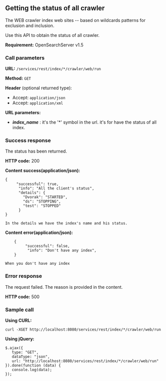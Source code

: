 ## Getting the status of all crawler

The WEB crawler index web sites -- based on wildcards patterns for exclusion and inclusion.

Use this API to obtain the status of all crawler.

**Requirement:** OpenSearchServer v1.5

### Call parameters

**URL:** ```/services/rest/index/*/crawler/web/run```



**Method:** ```GET```

**Header** (optional returned type):
- Accept: ```application/json```
- Accept: ```application/xml```

**URL parameters:**
- _**index_name**_ : it's the '*' symbol in the url. it's for have the status of all index.
### Success response
The status has been returned.

**HTTP code:**
200

**Content success(application/json):**

    {
         "successful": true,
          "info": "All the client's status",
          "details": {
            "Dvorak": "STARTED",
            "ds": "STOPPING",
            "test": "STOPPED"
          }
    }

```In the details we have the index's name and his status.```

**Content error(application/json):**

        {
             "successful": false,
              "info": "Don't have any index",
        }

```When you don't have any index```




### Error response

The request failed. The reason is provided in the content.

**HTTP code:**
500

### Sample call

**Using CURL:**

    curl -XGET http://localhost:8080/services/rest/index/*/crawler/web/run


**Using jQuery:**

    $.ajax({
       type: "GET",
       dataType: "json",
       url: "http://localhost:8080/services/rest/index/*/crawler/web/run"
    }).done(function (data) {
       console.log(data);
    });
